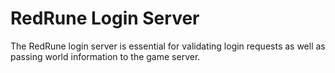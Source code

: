 # RedRune Login Server

The RedRune login server is essential for validating login requests as well as passing world information to the game server.